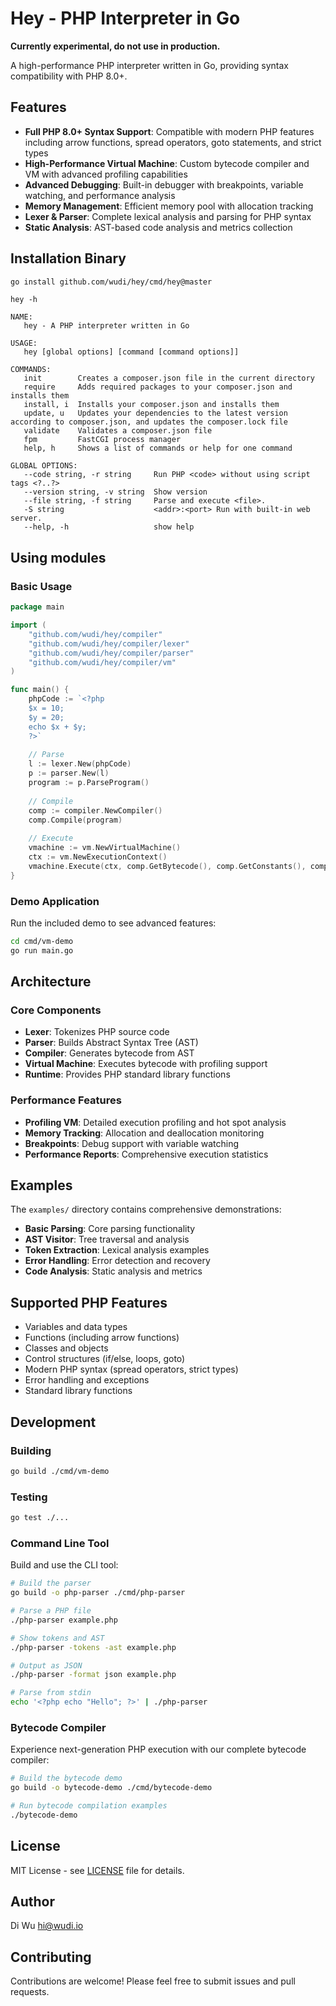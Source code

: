 # Hey - PHP Interpreter in Go

**Currently experimental, do not use in production.**

A high-performance PHP interpreter written in Go, providing syntax compatibility with PHP 8.0+.

## Features

- **Full PHP 8.0+ Syntax Support**: Compatible with modern PHP features including arrow functions, spread operators, goto statements, and strict types
- **High-Performance Virtual Machine**: Custom bytecode compiler and VM with advanced profiling capabilities
- **Advanced Debugging**: Built-in debugger with breakpoints, variable watching, and performance analysis
- **Memory Management**: Efficient memory pool with allocation tracking
- **Lexer & Parser**: Complete lexical analysis and parsing for PHP syntax
- **Static Analysis**: AST-based code analysis and metrics collection

## Installation Binary

```bash
go install github.com/wudi/hey/cmd/hey@master
```

```
hey -h

NAME:
   hey - A PHP interpreter written in Go

USAGE:
   hey [global options] [command [command options]]

COMMANDS:
   init        Creates a composer.json file in the current directory
   require     Adds required packages to your composer.json and installs them
   install, i  Installs your composer.json and installs them
   update, u   Updates your dependencies to the latest version according to composer.json, and updates the composer.lock file
   validate    Validates a composer.json file
   fpm         FastCGI process manager
   help, h     Shows a list of commands or help for one command

GLOBAL OPTIONS:
   --code string, -r string     Run PHP <code> without using script tags <?..?>
   --version string, -v string  Show version
   --file string, -f string     Parse and execute <file>.
   -S string                    <addr>:<port> Run with built-in web server.
   --help, -h                   show help

```


## Using modules 

### Basic Usage 

```go
package main

import (
    "github.com/wudi/hey/compiler"
    "github.com/wudi/hey/compiler/lexer"
    "github.com/wudi/hey/compiler/parser"
    "github.com/wudi/hey/compiler/vm"
)

func main() {
    phpCode := `<?php
    $x = 10;
    $y = 20;
    echo $x + $y;
    ?>`
    
    // Parse
    l := lexer.New(phpCode)
    p := parser.New(l)
    program := p.ParseProgram()
    
    // Compile
    comp := compiler.NewCompiler()
    comp.Compile(program)
    
    // Execute
    vmachine := vm.NewVirtualMachine()
    ctx := vm.NewExecutionContext()
    vmachine.Execute(ctx, comp.GetBytecode(), comp.GetConstants(), comp.GetFunctions(), comp.GetClasses())
}
```

### Demo Application

Run the included demo to see advanced features:

```bash
cd cmd/vm-demo
go run main.go
```

## Architecture

### Core Components

- **Lexer**: Tokenizes PHP source code
- **Parser**: Builds Abstract Syntax Tree (AST)
- **Compiler**: Generates bytecode from AST
- **Virtual Machine**: Executes bytecode with profiling support
- **Runtime**: Provides PHP standard library functions

### Performance Features

- **Profiling VM**: Detailed execution profiling and hot spot analysis
- **Memory Tracking**: Allocation and deallocation monitoring
- **Breakpoints**: Debug support with variable watching
- **Performance Reports**: Comprehensive execution statistics

## Examples

The `examples/` directory contains comprehensive demonstrations:

- **Basic Parsing**: Core parsing functionality
- **AST Visitor**: Tree traversal and analysis
- **Token Extraction**: Lexical analysis examples
- **Error Handling**: Error detection and recovery
- **Code Analysis**: Static analysis and metrics

## Supported PHP Features

- Variables and data types
- Functions (including arrow functions)
- Classes and objects
- Control structures (if/else, loops, goto)
- Modern PHP syntax (spread operators, strict types)
- Error handling and exceptions
- Standard library functions

## Development

### Building

```bash
go build ./cmd/vm-demo
```

### Testing

```bash
go test ./...
```

### Command Line Tool

Build and use the CLI tool:

```bash
# Build the parser
go build -o php-parser ./cmd/php-parser

# Parse a PHP file
./php-parser example.php

# Show tokens and AST
./php-parser -tokens -ast example.php

# Output as JSON
./php-parser -format json example.php

# Parse from stdin
echo '<?php echo "Hello"; ?>' | ./php-parser
```

### Bytecode Compiler

Experience next-generation PHP execution with our complete bytecode compiler:

```bash
# Build the bytecode demo
go build -o bytecode-demo ./cmd/bytecode-demo

# Run bytecode compilation examples
./bytecode-demo
```

## License

MIT License - see [LICENSE](LICENSE) file for details.

## Author

Di Wu <hi@wudi.io>

## Contributing

Contributions are welcome! Please feel free to submit issues and pull requests.
